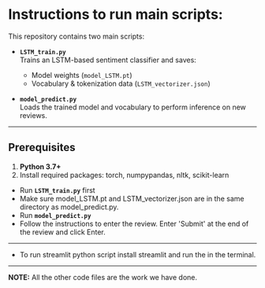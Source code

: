 # Instructions to run main scripts:

This repository contains two main scripts: 

- **`LSTM_train.py`**  
  Trains an LSTM-based sentiment classifier and saves:
  - Model weights (`model_LSTM.pt`)  
  - Vocabulary & tokenization data (`LSTM_vectorizer.json`)

- **`model_predict.py`**  
  Loads the trained model and vocabulary to perform inference on new reviews.

---

## Prerequisites

1. **Python 3.7+**  
2. Install required packages:
torch, numpypandas, nltk, scikit-learn


- Run **`LSTM_train.py`**   first 
- Make sure model_LSTM.pt and LSTM_vectorizer.json are in the same directory as model_predict.py.
- Run **`model_predict.py`**  
- Follow the instructions to enter the review. Enter 'Submit' at the end of the review and click Enter. 

---
- To run streamlit python script install streamlit and run the in the terminal.

---

**NOTE:** All the other code files are the work we have done.
